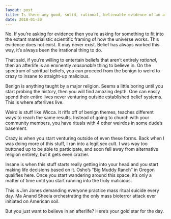```yaml
---
layout: post
title: Is there any good, solid, rational, believable evidence of an afterlife?
date: 2018-01-30
---
```


<p>No. If you’re asking for evidence then you’re asking for something to fit into the extant materialistic scientific framing of how the universe works. This evidence does not exist. It may never exist. Belief has always worked this way, it’s always been the irrational thing to do.</p><p>That said, if you’re willing to entertain beliefs that aren’t entirely <i>rational</i>, then an afterlife is an eminently <i>reasonable</i> thing to believe in. On the spectrum of spiritual beliefs, you can proceed from the benign to weird to crazy to insane to straight-up malicious.</p><p>Benign is anything taught by a major religion. Seems a little boring until you start probing the history, then you will find amazing depth. One can easily spend their entire lives never venturing outside established belief systems. This is where afterlives live.</p><p>Weird is stuff like Wicca. It riffs off of benign themes, teaches different ways to reach the same results. Instead of going to church with your community members, you have rituals with 4 other weirdos in some dude’s basement.</p><p>Crazy is when you start venturing outside of even these forms. Back when I was doing more of this stuff, I ran into a legit sex cult. I was way too buttoned up to be able to participate, and soon fell away from alternative religion entirely, but it gets even crazier.</p><p>Insane is when this stuff starts really getting into your head and you start making life decisions based on it. Osho’s “Big Muddy Ranch” in Oregon qualifies here. Once you start wandering around this space, it’s only a matter of time until you start running into the truly malicious.</p><p>This is Jim Jones demanding everyone practice mass ritual suicide every day. Ma Anand Sheela orchestrating the only mass bioterror attack ever initiated on American soil.</p><p>But you just want to believe in an afterlife? Here’s your gold star for the day.</p>
